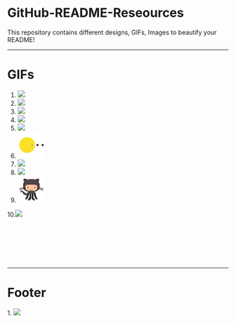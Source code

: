 # GitHub-README-Reseources
This repository contains different designs, GIFs, Images to beautify your README!
<hr>
<!-- GIFs -->
<H1> GIFs </H1>

1. <img src="https://media.giphy.com/media/mGcNjsfWAjY5AEZNw6/giphy.gif" width="60">
2. <img src="https://media.giphy.com/media/LnQjpWaON8nhr21vNW/giphy.gif" width="60">
3. <img src="https://github.com/TheDudeThatCode/TheDudeThatCode/blob/master/Assets/Earth.gif" width="60">
4. <img src="https://github.com/TheDudeThatCode/TheDudeThatCode/blob/master/Assets/Rocket.gif" width="60">
5. <img src="https://raw.githubusercontent.com/alexnaiman/alexnaiman/master/resources/PusheenCompute.gif" width="60" /> 
6. <img src="https://raw.githubusercontent.com/Aniket965/Aniket965/master/pacman.svg?sanitize=true" width="60" >
7. <img src="https://media.giphy.com/media/ieyl9zmCjO4b4t6qoY/giphy.gif" width="60">
8. <img src="https://media.giphy.com/media/M9gbBd9nbDrOTu1Mqx/giphy.gif" width="60">
9. <img src="https://raw.githubusercontent.com/iCharlesZ/FigureBed/master/img/octocat.gif" width="60">
10.<img src= "https://pa1.narvii.com/6580/8098c6e9207376889eeb0532d9f5a0723c4d73f5_hq.gif" width= "60">

<br><br><br><br><br>
<!-- Footer --> 
<hr>

<!-- Image GIFs -->
<h1> Footer </h1>
1.

<img src="https://imgur.com/rilHVxA.png"/>
